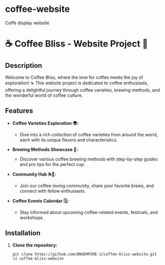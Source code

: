 # coffee-website
 Coffe display website
# ☕ Coffee Bliss - Website Project 🌟

## Description

Welcome to Coffee Bliss, where the love for coffee meets the joy of exploration! ☕ This website project is dedicated to coffee enthusiasts, offering a delightful journey through coffee varieties, brewing methods, and the wonderful world of coffee culture.

## Features

- **Coffee Varieties Exploration 🌍:**
  - Dive into a rich collection of coffee varieties from around the world, each with its unique flavors and characteristics.

- **Brewing Methods Showcase 📖:**
  - Discover various coffee brewing methods with step-by-step guides and pro tips for the perfect cup.

- **Community Hub ☕👥:**
  - Join our coffee-loving community, share your favorite brews, and connect with fellow enthusiasts.

- **Coffee Events Calendar 🗓️:**
  - Stay informed about upcoming coffee-related events, festivals, and workshops.

## Installation

1. **Clone the repository:**
   ```bash
   git clone https://github.com/DNXEMPIRE-1/coffee-bliss-website.git
   cd coffee-bliss-website

